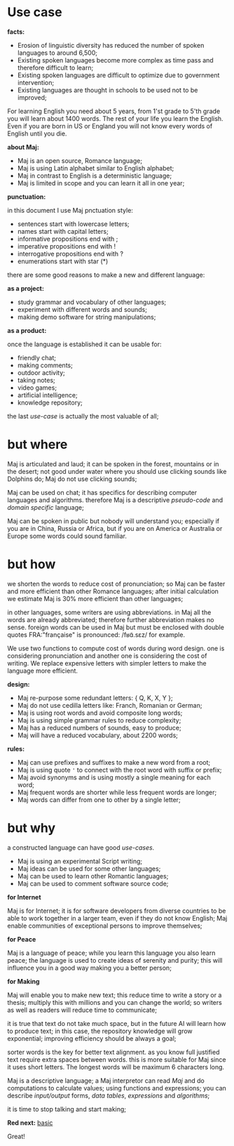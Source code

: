 # Use case

**facts:**

* Erosion of linguistic diversity has reduced the number of spoken languages to around 6,500;
* Existing spoken languages become more complex as time pass and therefore difficult to learn;
* Existing spoken languages are difficult to optimize due to government intervention;
* Existing languages are thought in schools to be used not to be improved;

For learning English you need about 5 years, from 1'st grade to 5'th grade you will learn about 1400 words. The rest of your life you learn the English. Even if you are born in US or England you will not know every words of English until you die.

**about Maj:** 

* Maj is an open source, Romance language;
* Maj is using Latin alphabet similar to English alphabet;
* Maj in contrast to English is a deterministic language;
* Maj is limited in scope and you can learn it all in one year;

**punctuation:**

in this document I use Maj pnctuation style:

* sentences start with lowercase letters;
* names start with capital letters;
* informative propositions end with ;
* imperative propositions end with !
* interrogative propositions end with ?
* enumerations start with star (*)

there are some good reasons to make a new and different language:

**as a project:**

* study grammar and vocabulary of other languages;
* experiment with different words and sounds;
* making demo software for string manipulations;

**as a product:**

once the language is established it can be usable for:

* friendly chat;
* making comments;
* outdoor activity;
* taking notes;
* video games;
* artificial intelligence;
* knowledge repository;

the last _use-case_ is actually the most valuable of all;

# but where

Maj is articulated and laud; it can be spoken in the forest, mountains or in the desert; not good under water where you should use clicking sounds like Dolphins do; Maj do not use clicking sounds;

Maj can be used on chat; it has specifics for describing computer languages and algorithms. therefore Maj is a descriptive _pseudo-code_ and _domain specific_ language; 

Maj can be spoken in public but nobody will understand you; especially if you are in China, Russia or Africa, but if you are on America or Australia or Europe some words could sound familiar.

# but how

we shorten the words to reduce cost of pronunciation; so Maj can be faster and more efficient than other Romance languages; after initial calculation we estimate Maj is 30% more efficient than other languages;

in other languages, some writers are using abbreviations. in Maj all the words are already abbreviated; therefore further abbreviation makes no sense. foreign words can be used in Maj but must be enclosed with double quotes FRA:"française" is pronounced: /fʁɑ̃.sɛz/ for example. 

We use two functions to compute cost of words during word design. one is considering pronunciation and another one is considering the cost of writing. We replace expensive letters with simpler letters to make the language more efficient.

**design:**

* Maj re-purpose some redundant letters: { Q, K, X, Y };
* Maj do not use cedilla letters like: Franch, Romanian or German;
* Maj is using root words and avoid composite long words;
* Maj is using simple grammar rules to reduce complexity;
* Maj has a reduced numbers of sounds, easy to produce;
* Maj will have a reduced vocabulary, about 2200 words;

**rules:**

* Maj can use prefixes and suffixes to make a new word from a root;
* Maj is using quote `'` to connect with the root word with suffix or prefix;
* Maj avoid synonyms and is using mostly a single meaning for each word;
* Maj frequent words are shorter while less frequent words are longer;
* Maj words can differ from one to other by a single letter;

# but why

a constructed language can have good _use-cases_.

* Maj is using an experimental Script writing;
* Maj ideas can be used for some other languages;
* Maj can be used to learn other Romantic languages;
* Maj can be used to comment software source code;

**for Internet**

Maj is for Internet; it is for software developers from diverse countries to be able to work together in a larger team, even if they do not know English; Maj enable communities of exceptional persons to improve themselves;

**for Peace**

Maj is a language of peace; while you learn this language you also learn peace; the language is used to create ideas of serenity and purity; this will influence you in a good way making you a better person;

**for Making**

Maj will enable you to make new text; this reduce time to write a story or a thesis; multiply this with millions and you can change the world; so writers as well as readers will reduce time to communicate;

it is true that text do not take much space, but in the future AI will learn how to produce text; in this case, the repository knowledge will grow exponential; improving efficiency should be always a goal;

sorter words is the key for better text alignment. as you know full justified text require extra spaces between words. this is more suitable for Maj since it uses short letters. The longest words will be maximum 6 characters long.

Maj is a descriptive language; a Maj interpretor can read _Maj_ and do computations to calculate values; using functions and expressions; you can describe _input/output_ forms, _data tables_, _expressions_ and _algorithms_;

it is time to stop talking and start making;

**Red next:** [basic](basic.md)

Great!

